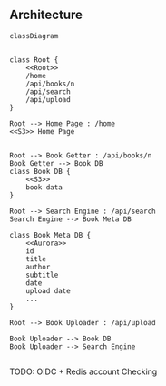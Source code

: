 <!--
SPDX-FileCopyrightText: 2022 perillamint

SPDX-License-Identifier: CC0-1.0
-->

## Architecture


```mermaid
classDiagram


class Root {
    <<Root>>
    /home
    /api/books/n
    /api/search
    /api/upload
}

Root --> Home Page : /home
<<S3>> Home Page


Root --> Book Getter : /api/books/n
Book Getter --> Book DB
class Book DB {
    <<S3>>
    book data
}

Root --> Search Engine : /api/search
Search Engine --> Book Meta DB

class Book Meta DB {
    <<Aurora>>
    id
    title
    author
    subtitle
    date
    upload date
    ...
}

Root --> Book Uploader : /api/upload

Book Uploader --> Book DB
Book Uploader --> Search Engine


```


TODO: OIDC + Redis account Checking
